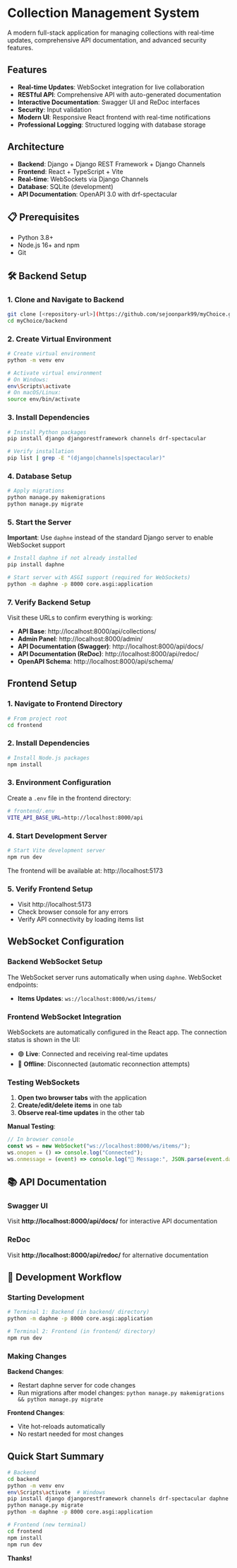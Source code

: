 # Collection Management System

A modern full-stack application for managing collections with real-time updates, comprehensive API documentation, and advanced security features.

## Features

- **Real-time Updates**: WebSocket integration for live collaboration
- **RESTful API**: Comprehensive API with auto-generated documentation
- **Interactive Documentation**: Swagger UI and ReDoc interfaces
- **Security**: Input validation
- **Modern UI**: Responsive React frontend with real-time notifications
- **Professional Logging**: Structured logging with database storage

## Architecture

- **Backend**: Django + Django REST Framework + Django Channels
- **Frontend**: React + TypeScript + Vite
- **Real-time**: WebSockets via Django Channels
- **Database**: SQLite (development)
- **API Documentation**: OpenAPI 3.0 with drf-spectacular

## 📋 Prerequisites

- Python 3.8+
- Node.js 16+ and npm
- Git

## 🛠️ Backend Setup

### 1. Clone and Navigate to Backend

```bash
git clone [<repository-url>](https://github.com/sejoonpark99/myChoice.git)
cd myChoice/backend
```

### 2. Create Virtual Environment

```bash
# Create virtual environment
python -m venv env

# Activate virtual environment
# On Windows:
env\Scripts\activate
# On macOS/Linux:
source env/bin/activate
```

### 3. Install Dependencies

```bash
# Install Python packages
pip install django djangorestframework channels drf-spectacular

# Verify installation
pip list | grep -E "(django|channels|spectacular)"
```

### 4. Database Setup

```bash
# Apply migrations
python manage.py makemigrations
python manage.py migrate
```

### 5. Start the Server

**Important**: Use `daphne` instead of the standard Django server to enable WebSocket support

```bash
# Install daphne if not already installed
pip install daphne

# Start server with ASGI support (required for WebSockets)
python -m daphne -p 8000 core.asgi:application
```

### 7. Verify Backend Setup

Visit these URLs to confirm everything is working:

- **API Base**: http://localhost:8000/api/collections/
- **Admin Panel**: http://localhost:8000/admin/
- **API Documentation (Swagger)**: http://localhost:8000/api/docs/
- **API Documentation (ReDoc)**: http://localhost:8000/api/redoc/
- **OpenAPI Schema**: http://localhost:8000/api/schema/

## Frontend Setup

### 1. Navigate to Frontend Directory

```bash
# From project root
cd frontend
```

### 2. Install Dependencies

```bash
# Install Node.js packages
npm install
```

### 3. Environment Configuration

Create a `.env` file in the frontend directory:

```bash
# frontend/.env
VITE_API_BASE_URL=http://localhost:8000/api
```

### 4. Start Development Server

```bash
# Start Vite development server
npm run dev
```

The frontend will be available at: http://localhost:5173

### 5. Verify Frontend Setup

- Visit http://localhost:5173
- Check browser console for any errors
- Verify API connectivity by loading items list

## WebSocket Configuration

### Backend WebSocket Setup

The WebSocket server runs automatically when using `daphne`. WebSocket endpoints:

- **Items Updates**: `ws://localhost:8000/ws/items/`

### Frontend WebSocket Integration

WebSockets are automatically configured in the React app. The connection status is shown in the UI:

- 🟢 **Live**: Connected and receiving real-time updates
- 🔴 **Offline**: Disconnected (automatic reconnection attempts)

### Testing WebSockets

1. **Open two browser tabs** with the application
2. **Create/edit/delete items** in one tab
3. **Observe real-time updates** in the other tab

**Manual Testing**:

```javascript
// In browser console
const ws = new WebSocket("ws://localhost:8000/ws/items/");
ws.onopen = () => console.log("Connected");
ws.onmessage = (event) => console.log("📨 Message:", JSON.parse(event.data));
```

## 📚 API Documentation

### Swagger UI

Visit **http://localhost:8000/api/docs/** for interactive API documentation

### ReDoc

Visit **http://localhost:8000/api/redoc/** for alternative documentation

## 🔧 Development Workflow

### Starting Development

```bash
# Terminal 1: Backend (in backend/ directory)
python -m daphne -p 8000 core.asgi:application

# Terminal 2: Frontend (in frontend/ directory)
npm run dev
```

### Making Changes

**Backend Changes**:

- Restart daphne server for code changes
- Run migrations after model changes: `python manage.py makemigrations && python manage.py migrate`

**Frontend Changes**:

- Vite hot-reloads automatically
- No restart needed for most changes

## Quick Start Summary

```bash
# Backend
cd backend
python -m venv env
env\Scripts\activate  # Windows
pip install django djangorestframework channels drf-spectacular daphne
python manage.py migrate
python -m daphne -p 8000 core.asgi:application

# Frontend (new terminal)
cd frontend
npm install
npm run dev
```

**Thanks!**
